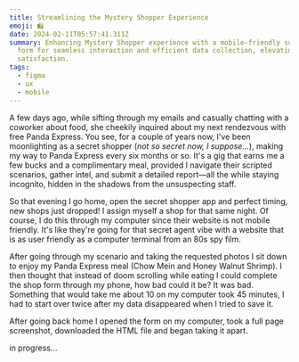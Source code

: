 ```yaml
---
title: Streamlining the Mystery Shopper Experience
emoji: 🛍
date: 2024-02-11T05:57:41.311Z
summary: Enhancing Mystery Shopper experience with a mobile-friendly submission
  form for seamless interaction and efficient data collection, elevating user
  satisfaction.
tags:
  - figma
  - ux
  - mobile
---
```

A few days ago, while sifting through my emails and casually chatting with a coworker about food, she cheekily inquired about my next rendezvous with free Panda Express. You see, for a couple of years now, I've been moonlighting as a secret shopper (*not so secret now, I suppose...*), making my way to Panda Express every six months or so. It's a gig that earns me a few bucks and a complimentary meal, provided I navigate their scripted scenarios, gather intel, and submit a detailed report—all the while staying incognito, hidden in the shadows from the unsuspecting staff.

So that evening I go home, open the secret shopper app and perfect timing, new shops just dropped! I assign myself a shop for that same night. Of course, I do this through my computer since their website is not mobile friendly. It's like they're going for that secret agent vibe with a website that is as user friendly as a computer terminal from an 80s spy film.

After going through my scenario and taking the requested photos I sit down to enjoy my Panda Express meal (Chow Mein and Honey Walnut Shrimp). I then thought that instead of doom scrolling while eating I could complete the shop form through my phone, how bad could it be? It was bad. Something that would take me about 10 on my computer took 45 minutes, I had to start over twice after my data disappeared when I tried to save it.

After going back home I opened the form on my computer, took a full page screenshot, downloaded the HTML file and began taking it apart.



i﻿n progress...